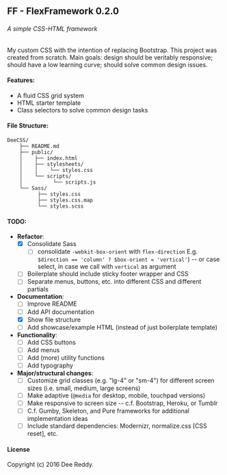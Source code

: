 ## FF - FlexFramework 0.2.0
###### A simple CSS-HTML framework

My custom CSS with the intention of replacing Bootstrap. This project was created from scratch. 
Main goals: design should be veritably responsive; should have a low learning curve; should solve common design issues.

#### Features:

- A fluid CSS grid system
- HTML starter template
- Class selectors to solve common design tasks

#### File Structure:
```
DeeCSS/
    ├── README.md
    ├── public/
    │    ├── index.html
    │    ├── stylesheets/
    │    │    └── styles.css
    │    └── scripts/
    │          └── scripts.js
    └── Sass/
          ├── styles.css
          ├── styles.css.map
          └── styles.scss
```

#### TODO:

- **Refactor**:
    + [x] Consolidate Sass
        + [ ] consolidate `-webkit-box-orient` with `flex-direction` 
            E.g. `$direction == 'column' ? $box-orient = 'vertical'`) -- or case select, in case we call with `vertical` as argument
    + [ ] Boilerplate should include sticky footer wrapper and CSS
    + [ ] Separate menus, buttons, etc. into different CSS and different partials
- **Documentation**:
    + [ ] Improve README
    + [ ] Add API documentation
    + [X] Show file structure
    + [ ] Add showcase/example HTML (instead of just boilerplate template)
- **Functionality**:
    + [ ] Add CSS buttons
    + [ ] Add menus
    + [ ] Add (more) utility functions
    + [ ] Add typography
- **Major/structural changes**:
    + [ ] Customize grid classes (e.g. "lg-4" or "sm-4") for different screen sizes (i.e. small, medium, large screens)
    + [ ] Make adaptive (`@media` for desktop, mobile, touchpad versions)
    + [ ] Make responsive to screen size -- c.f. Bootstrap, Heroku, or Tumblr
    + [ ] C.f. Gumby, Skeleton, and Pure frameworks for additional implementation ideas
    + [ ] Include standard dependencies: Modernizr, normalize.css [CSS reset], etc.

#### License
Copyright (c) 2016 Dee Reddy.
